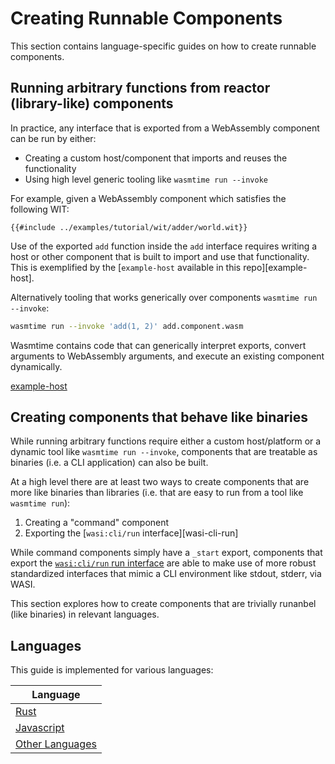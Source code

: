 # Creating Runnable Components

This section contains language-specific guides on how to create runnable components.

## Running arbitrary functions from reactor (library-like) components

In practice, any interface that is exported from a WebAssembly component can be run by either:

- Creating a custom host/component that imports and reuses the functionality
- Using high level generic tooling like `wasmtime run --invoke`

For example, given a WebAssembly component which satisfies the following WIT:

```wit
{{#include ../examples/tutorial/wit/adder/world.wit}}
```

Use of the exported `add` function inside the `add` interface requires writing a host or other component that is
built to import and use that functionality. This is exemplified by the [`example-host` available in this repo][example-host].

Alternatively tooling that works generically over components `wasmtime run --invoke`:

```sh
wasmtime run --invoke 'add(1, 2)' add.component.wasm
```

Wasmtime contains code that can generically interpret exports, convert arguments to WebAssembly arguments, and execute
an existing component dynamically.

[example-host](https://github.com/bytecodealliance/component-docs/blob/main/component-model/examples/example-host/README.md)

## Creating components that behave like binaries

While running arbitrary functions require either a custom host/platform or a dynamic tool like `wasmtime run --invoke`,
components that are treatable as binaries (i.e. a CLI application) can also be built.

At a high level there are at least two ways to create components that are more like binaries than libraries
(i.e. that are easy to run from a tool like `wasmtime run`):

1. Creating a "command" component
2. Exporting the [`wasi:cli/run` interface][wasi-cli-run]

While command components simply have a `_start` export, components that export the [`wasi:cli/run` run interface][wasi-cli-iface-run]
are able to make use of more robust standardized interfaces that mimic a CLI environment like stdout, stderr, via WASI.

This section explores how to create components that are trivially runanbel (like binaries) in relevant languages.

[wasi-cli-iface-run]: https://github.com/WebAssembly/wasi-cli/tree/main/wit/run.wit

## Languages

This guide is implemented for various languages:

| Language                                                                              |
|---------------------------------------------------------------------------------------|
| [Rust](./language-support/creating-runnable-components/rust.md)                       |
| [Javascript](./language-support/creating-runnable-components/javascript.md)           |
| [Other Languages](./language-support/creating-runnable-components/other-languages.md) |

[docs-wit]: ./design/wit.md
